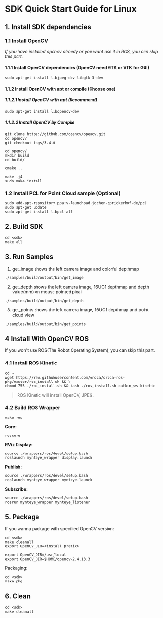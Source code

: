 # SDK Quick Start Guide for Linux

## 1. Install SDK dependencies

### 1.1 Install OpenCV

*If you have installed opencv already or you want use it in ROS, you can skip this part.*

#### 1.1.1 Install OpenCV dependencies (OpenCV need GTK or VTK for GUI)

```
sudo apt-get install libjpeg-dev libgtk-3-dev 
```

#### 1.1.2 Install OpenCV with apt or compile (Choose one)

##### 1.1.2.1 Install OpenCV with apt (Recommond)

```
sudo apt-get install libopencv-dev
```

##### 1.1.2.2 Install OpenCV by Compile

```
git clone https://github.com/opencv/opencv.git
cd opencv/
git checkout tags/3.4.0

cd opencv/
mkdir build
cd build/

cmake ..

make -j4
sudo make install
```

### 1.2 Install PCL for Point Cloud sample (Optional)

```
sudo add-apt-repository ppa:v-launchpad-jochen-sprickerhof-de/pcl
sudo apt-get update
sudo apt-get install libpcl-all
```

## 2. Build SDK

```
cd <sdk>
make all
```

## 3. Run Samples

1) get_image shows the left camera image and colorful depthmap
```
./samples/build/output/bin/get_image
```

2) get_depth shows the left camera image, 16UC1 depthmap and depth value(mm) on mouse pointed pixal
```
./samples/build/output/bin/get_depth
```

3) get_points shows the left camera image, 16UC1 depthmap and point cloud view
```
./samples/build/output/bin/get_points
```

## 4 Install With OpenCV ROS

If you won't use ROS(The Robot Operating System), you can skip this part.

### 4.1 Install ROS Kinetic

```
cd ~
wget https://raw.githubusercontent.com/oroca/oroca-ros-pkg/master/ros_install.sh && \
chmod 755 ./ros_install.sh && bash ./ros_install.sh catkin_ws kinetic
```

> ROS Kinetic will install OpenCV, JPEG.

### 4.2 Build ROS Wrapper

```
make ros
```

**Core:**

```
roscore
```

**RViz Display:**

```
source ./wrappers/ros/devel/setup.bash
roslaunch mynteye_wrapper display.launch
```

**Publish:**

```
source ./wrappers/ros/devel/setup.bash
roslaunch mynteye_wrapper mynteye.launch
```

**Subscribe:**

```
source ./wrappers/ros/devel/setup.bash
rosrun mynteye_wrapper mynteye_listener
```

## 5. Package

If you wanna package with specified OpenCV version:

```
cd <sdk>
make cleanall
export OpenCV_DIR=<install prefix>

export OpenCV_DIR=/usr/local
export OpenCV_DIR=$HOME/opencv-2.4.13.3
```

Packaging:

```
cd <sdk>
make pkg
```

## 6. Clean

```
cd <sdk>
make cleanall
```

